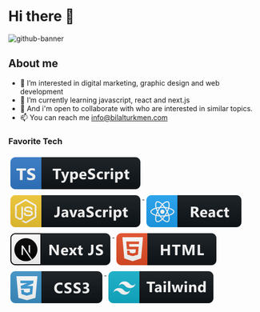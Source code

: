 # Hi there 👋
![github-banner](https://user-images.githubusercontent.com/30315981/224508767-83a5b3a0-0538-417f-93b7-d2f2ddd1d310.png)

## About me

- 👀 I’m interested in digital marketing, graphic design and web development
- 🌱 I’m currently learning javascript, react and next.js
- 💞️ And i'm open to collaborate with who are interested in similar topics.
- 📫 You can reach me info@bilalturkmen.com

### Favorite Tech

<p align="left">
<a href="#">
        <img
          src="dev/ts.svg"
          alt="react"
          style="vertical-align: top; margin: 6px 4px"
        />
      </a>
      <a href="#">
        <img
          src="dev/js.svg"
          alt="js"
          style="vertical-align: top; margin: 6px 4px"
        />
      </a>
      <a href="#">
        <img
          src="dev/react.svg"
          alt="react"
          style="vertical-align: top; margin: 6px 4px"
        />
      </a>      
       <a href="#">
        <img
          src="dev/nextjs.svg"
          alt="Nextjs"
          style="vertical-align: top; margin: 6px 4px"
        />
      </a>
      <a href="#">
        <img
          src="dev/html.svg"
          alt="html"
          style="vertical-align: top; margin: 6px 4px"
        />
      </a>
      <a href="#">
        <img
          src="dev/css3.svg"
          alt="css3"
          style="vertical-align: top; margin: 6px 4px"
        />
      </a>
      <a href="#">
        <img
          src="dev/tailwind.svg"
          alt="tailwind"
          style="vertical-align: top; margin: 6px 4px"
        />
      </a>
    </p>


<!---
bilalturkmen/bilalturkmen is a ✨ special ✨ repository because its `README.md` (this file) appears on your GitHub profile.
You can click the Preview link to take a look at your changes.
--->
